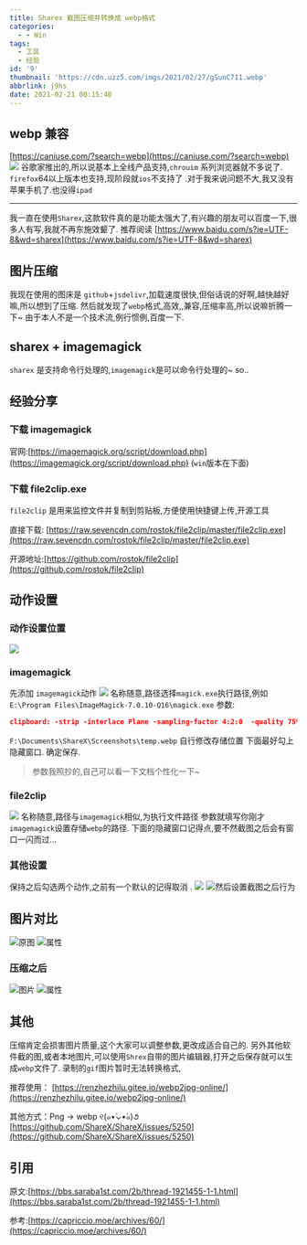 ```yaml
---
title: Sharex 截图压缩并转换成 webp格式
categories:
  - - Win
tags:
  - 工具
  - 经验
id: '9'
thumbnail: 'https://cdn.uzz5.com/imgs/2021/02/27/gSunC711.webp'
abbrlink: j9hs
date: 2021-02-21 00:15:40
---
```



## webp 兼容

[https://caniuse.com/?search=webp](https://caniuse.com/?search=webp) ![](https://cdn.uzz5.com/imgs/2021/02/27/OfeeuO5R.webp) 谷歌家推出的,所以说基本上全线产品支持,`chrouim` 系列浏览器就不多说了. `firefox`64以上版本也支持,现阶段就`ios`不支持了 .对于我来说问题不大,我又没有苹果手机了.也没得`ipad` 

* * *

我一直在使用`Sharex`,这款软件真的是功能太强大了,有兴趣的朋友可以百度一下,很多人有写,我就不再东施效颦了. 推荐阅读 [https://www.baidu.com/s?ie=UTF-8&wd=sharex](https://www.baidu.com/s?ie=UTF-8&wd=sharex)

## 图片压缩

我现在使用的图床是 `github`+`jsdelivr`,加载速度很快,但俗话说的好啊,越快越好嘛,所以想到了压缩. 然后就发现了`webp`格式,高效,,兼容,压缩率高,所以说嘛折腾一下~ 由于本人不是一个技术流,例行惯例,百度一下.

## sharex + imagemagick

`sharex` 是支持命令行处理的,`imagemagick`是可以命令行处理的~ so..

## 经验分享

### 下载 imagemagick

官网:[https://imagemagick.org/script/download.php](https://imagemagick.org/script/download.php) (`win`版本在下面)

### 下载 file2clip.exe

`file2clip` 是用来监控文件并复制到剪贴板,方便使用快捷键上传,开源工具 

直接下载: [https://raw.sevencdn.com/rostok/file2clip/master/file2clip.exe](https://raw.sevencdn.com/rostok/file2clip/master/file2clip.exe) 

开源地址:[https://github.com/rostok/file2clip](https://github.com/rostok/file2clip)

## 动作设置

### 动作设置位置

![](https://cdn.uzz5.com/imgs/2021/02/27/VCbb3IlW.webp)

### imagemagick

先添加 `imagemagick`动作 ![](https://cdn.uzz5.com/imgs/2021/02/27/zAXAYgIv.webp) 名称随意,路径选择`magick.exe`执行路径,例如`E:\Program Files\ImageMagick-7.0.10-Q16\magick.exe` 参数:

```json
clipboard: -strip -interlace Plane -sampling-factor 4:2:0  -quality 75% clipboard: "F:\Documents\ShareX\Screenshots\temp.webp"
```

`F:\Documents\ShareX\Screenshots\temp.webp` 自行修改存储位置 下面最好勾上隐藏窗口. 确定保存.

> 参数我照抄的,自己可以看一下文档个性化一下~

### file2clip

![](https://cdn.uzz5.com/imgs/2021/02/27/dA5PfhIc.webp) 名称随意,路径与`imagemagick`相似,为执行文件路径 参数就填写你刚才`imagemagick`设置存储`webp`的路径. 下面的隐藏窗口记得点,要不然截图之后会有窗口一闪而过...

### 其他设置

保持之后勾选两个动作,之前有一个默认的记得取消 . ![](https://cdn.uzz5.com/imgs/2021/02/27/1S5Vp6lv.webp) ![然后设置截图之后行为](https://cdn.uzz5.com/imgs/2021/02/27/OE0QYpOL.webp "然后设置截图之后行为")

## 图片对比

![原图](https://cdn.uzz5.com/imgs/2021/02/27/EWDlTxOR.jpg "原图") ![属性](https://cdn.uzz5.com/imgs/2021/02/27/AL3X8jKw.webp "属性")

### 压缩之后

![图片](https://cdn.uzz5.com/imgs/2021/02/27/DvDeY4fY.webp "图片") ![属性](https://cdn.uzz5.com/imgs/2021/02/27/S58dL9rW.webp "属性")

## 其他

压缩肯定会损害图片质量,这个大家可以调整参数,更改成适合自己的. 另外其他软件截的图,或者本地图片,可以使用`Shrex`自带的图片编辑器,打开之后保存就可以生成`webp`文件了. 录制的`gif`图片暂时无法转换格式,

推荐使用： [https://renzhezhilu.gitee.io/webp2jpg-online/](https://renzhezhilu.gitee.io/webp2jpg-online/) 

其他方式：Png → webp ୧(๑•̀⌄•́๑)૭ [https://github.com/ShareX/ShareX/issues/5250](https://github.com/ShareX/ShareX/issues/5250)

## 引用

原文:[https://bbs.saraba1st.com/2b/thread-1921455-1-1.html](https://bbs.saraba1st.com/2b/thread-1921455-1-1.html) 

参考:[https://capriccio.moe/archives/60/](https://capriccio.moe/archives/60/)